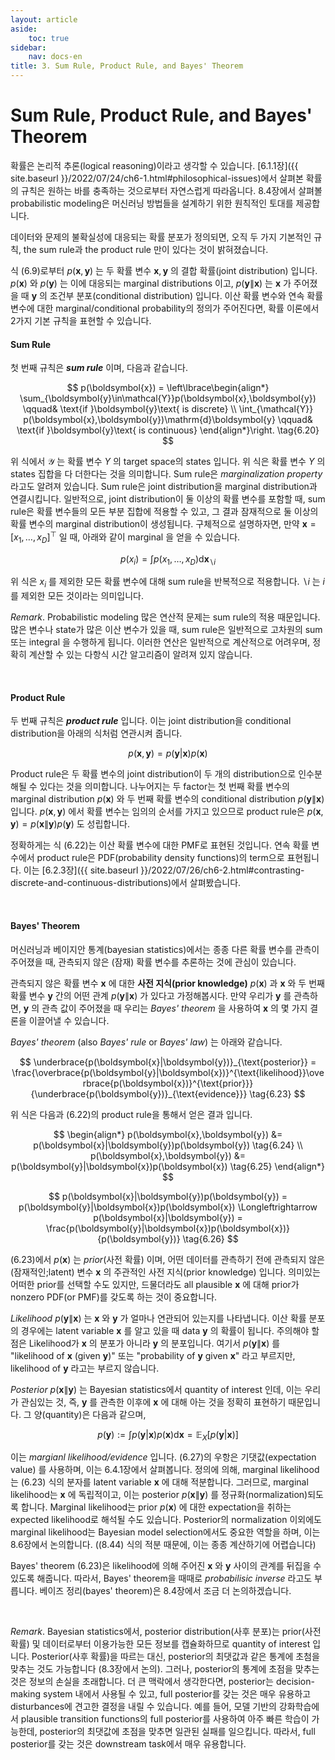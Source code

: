 ```yaml
---
layout: article
aside:
    toc: true
sidebar:
    nav: docs-en
title: 3. Sum Rule, Product Rule, and Bayes' Theorem
---
```


# Sum Rule, Product Rule, and Bayes' Theorem

확률은 논리적 추론(logical reasoning)이라고 생각할 수 있습니다. [6.1.1장]({{ site.baseurl }}/2022/07/24/ch6-1.html#philosophical-issues)에서 살펴본 확률의 규칙은 원하는 바를 충족하는 것으로부터 자연스럽게 따라옵니다. 8.4장에서 살펴볼 probabilistic modeling은 머신러닝 방법들을 설계하기 위한 원칙적인 토대를 제공합니다.

데이터와 문제의 불확실성에 대응되는 확률 분포가 정의되면, 오직 두 가지 기본적인 규칙, the sum rule과 the product rule 만이 있다는 것이 밝혀졌습니다.

식 (6.9)로부터 $p(\boldsymbol{x},\boldsymbol{y})$ 는 두 확률 변수 $\boldsymbol{x},\boldsymbol{y}$ 의 결합 확률(joint distribution) 입니다. $p(\boldsymbol{x})$ 와 $p(\boldsymbol{y})$ 는 이에 대응되는 marginal distributions 이고, $p(\boldsymbol{y}\|\boldsymbol{x})$ 는 $\boldsymbol{x}$ 가 주어졌을 때 $\boldsymbol{y}$ 의 조건부 분포(conditional distribution) 입니다. 이산 확률 변수와 연속 확률 변수에 대한 marginal/conditional probability의 정의가 주어진다면, 확률 이론에서 2가지 기본 규칙을 표현할 수 있습니다.

#### Sum Rule

첫 번째 규칙은 ***sum rule*** 이며, 다음과 같습니다.

$$ p(\boldsymbol{x}) = \left\lbrace\begin{align*} \sum_{\boldsymbol{y}\in\mathcal{Y}}p(\boldsymbol{x},\boldsymbol{y}) \qquad& \text{if }\boldsymbol{y}\text{ is discrete} \\ \int_{\mathcal{Y}} p(\boldsymbol{x},\boldsymbol{y})\mathrm{d}\boldsymbol{y} \qquad& \text{if }\boldsymbol{y}\text{ is continuous} \end{align*}\right. \tag{6.20} $$

위 식에서 $\mathcal{Y}$ 는 확률 변수 $Y$ 의 target space의 states 입니다. 위 식은 확률 변수 $Y$ 의 states 집합을 다 더한다는 것을 의미합니다. Sum rule은 *marginalization property* 라고도 알려져 있습니다. Sum rule은 joint distribution을 marginal distribution과 연결시킵니다. 일반적으로, joint distribution이 둘 이상의 확률 변수를 포함할 때, sum rule은 확률 변수들의 모든 부분 집합에 적용할 수 있고, 그 결과 잠재적으로 둘 이상의 확률 변수의 marginal distribution이 생성됩니다. 구체적으로 설명하자면, 만약 $\boldsymbol{x} = \lbrack x_1,\dotsc,x_D\rbrack^\top$ 일 때, 아래와 같이 marginal 을 얻을 수 있습니다.

$$ p(x_i) = \int p(x_1, \dotsc, x_D)\mathrm{d}\boldsymbol{x}_{\backslash i} \tag{6.21} $$

위 식은 $x_i$ 를 제외한 모든 확률 변수에 대해 sum rule을 반복적으로 적용합니다. $\backslash i$ 는 $i$ 를 제외한 모든 것이라는 의미입니다.

*Remark*. Probabilistic modeling 많은 연산적 문제는 sum rule의 적용 때문입니다. 많은 변수나 state가 많은 이산 변수가 있을 때, sum rule은 일반적으로 고차원의 sum 또는 integral 을 수행하게 됩니다. 이러한 연산은 일반적으로 계산적으로 어려우며, 정확히 계산할 수 있는 다항식 시간 알고리즘이 알려져 있지 않습니다.

<br>

#### Product Rule

두 번째 규칙은 ***product rule*** 입니다. 이는 joint distribution을 conditional distribution을 아래의 식처럼 연관시켜 줍니다.

$$ p(\boldsymbol{x},\boldsymbol{y}) = p(\boldsymbol{y}|\boldsymbol{x})p(\boldsymbol{x}) \tag{6.22} $$

Product rule은 두 확률 변수의 joint distribution이 두 개의 distribution으로 인수분해될 수 있다는 것을 의미합니다. 나누어지는 두 factor는 첫 번째 확률 변수의 marginal distribution $p(\boldsymbol{x})$ 와 두 번째 확률 변수의 conditional distribution $p(\boldsymbol{y}\|\boldsymbol{x})$ 입니다. $p(\boldsymbol{x},\boldsymbol{y})$ 에서 확률 변수는 임의의 순서를 가지고 있으므로 product rule은 $p(\boldsymbol{x},\boldsymbol{y})=p(\boldsymbol{x}\|\boldsymbol{y})p(\boldsymbol{y})$ 도 성립합니다.

정확하게는 식 (6.22)는 이산 확률 변수에 대한 PMF로 표현된 것입니다. 연속 확률 변수에서 product rule은 PDF(probability density functions)의 term으로 표현됩니다. 이는 [6.2.3장]({{ site.baseurl }}/2022/07/26/ch6-2.html#contrasting-discrete-and-continuous-distributions)에서 살펴봤습니다.

<br>

#### Bayes' Theorem

머신러닝과 베이지안 통계(bayesian statistics)에서는 종종 다른 확률 변수를 관측이 주어졌을 때, 관측되지 않은 (잠재) 확률 변수를 추론하는 것에 관심이 있습니다.

관측되지 않은 확률 변수 $\boldsymbol{x}$ 에 대한 **사전 지식(prior knowledge)** $p(\boldsymbol{x})$ 과 $\boldsymbol{x}$ 와 두 번째 확률 변수 $\boldsymbol{y}$ 간의 어떤 관계 $p(\boldsymbol{y}\|\boldsymbol{x})$ 가 있다고 가정해봅시다. 만약 우리가 $\boldsymbol{y}$ 를 관측하면, $\boldsymbol{y}$ 의 관측 값이 주어졌을 때 우리는 *Bayes' theorem* 을 사용하여 $\boldsymbol{x}$ 의 몇 가지 결론을 이끌어낼 수 있습니다.

*Bayes' theorem* (also *Bayes' rule* or *Bayes' law*) 는 아래와 같습니다.

$$ \underbrace{p(\boldsymbol{x}|\boldsymbol{y})}_{\text{posterior}} = \frac{\overbrace{p(\boldsymbol{y}|\boldsymbol{x})}^{\text{likelihood}}\overbrace{p(\boldsymbol{x})}^{\text{prior}}}{\underbrace{p(\boldsymbol{y})}_{\text{evidence}}} \tag{6.23} $$

위 식은 다음과 (6.22)의 product rule을 통해서 얻은 결과 입니다.

$$ \begin{align*} p(\boldsymbol{x},\boldsymbol{y}) &= p(\boldsymbol{x}|\boldsymbol{y})p(\boldsymbol{y}) \tag{6.24} \\ p(\boldsymbol{x},\boldsymbol{y}) &= p(\boldsymbol{y}|\boldsymbol{x})p(\boldsymbol{x}) \tag{6.25} \end{align*} $$

$$ p(\boldsymbol{x}|\boldsymbol{y})p(\boldsymbol{y}) = p(\boldsymbol{y}|\boldsymbol{x})p(\boldsymbol{x}) \Longleftrightarrow p(\boldsymbol{x}|\boldsymbol{y}) = \frac{p(\boldsymbol{y}|\boldsymbol{x})p(\boldsymbol{x})}{p(\boldsymbol{y})} \tag{6.26} $$

(6.23)에서 $p(\boldsymbol{x})$ 는 *prior*(사전 확률) 이며, 어떤 데이터를 관측하기 전에 관측되지 않은 (잠재적인;latent) 변수 $\boldsymbol{x}$ 의 주관적인 사전 지식(prior knowledge) 입니다. 의미있는 어떠한 prior를 선택할 수도 있지만, 드물더라도 all plausible $\boldsymbol{x}$ 에 대해 prior가 nonzero PDF(or PMF)를 갖도록 하는 것이 중요합니다.

*Likelihood* $p(\boldsymbol{y}\|\boldsymbol{x})$ 는 $\boldsymbol{x}$ 와 $\boldsymbol{y}$ 가 얼마나 연관되어 있는지를 나타냅니다. 이산 확률 분포의 경우에는 latent variable $\boldsymbol{x}$ 를 알고 있을 때 data $\boldsymbol{y}$ 의 확률이 됩니다. 주의해야 할 점은 Likelihood가 $\boldsymbol{x}$ 의 분포가 아니라 $\boldsymbol{y}$ 의 분포입니다. 여기서 $p(\boldsymbol{y}\|\boldsymbol{x})$ 를 "likelihood of $\boldsymbol{x}$ (given $\boldsymbol{y}$)" 또는 "probability of $\boldsymbol{y}$ given $\boldsymbol{x}$" 라고 부르지만, likelihood of $\boldsymbol{y}$ 라고는 부르지 않습니다.

*Posterior* $p(\boldsymbol{x}\|\boldsymbol{y})$ 는 Bayesian statistics에서 quantity of interest 인데, 이는 우리가 관심있는 것, 즉, $\boldsymbol{y}$ 를 관측한 이후에 $\boldsymbol{x}$ 에 대해 아는 것을 정확히 표현하기 때문입니다. 그 양(quantity)은 다음과 같으며,

$$ p(\boldsymbol{y}) := \int p(\boldsymbol{y}|\boldsymbol{x})p(\boldsymbol{x})\mathrm{d}\boldsymbol{x} = \mathbb{E}_X\lbrack p(\boldsymbol{y}|\boldsymbol{x})\rbrack \tag{6.27} $$

이는 *margianl likelihood/evidence* 입니다. (6.27)의 우항은 기댓값(expectation value) 를 사용하며, 이는 6.4.1장에서 살펴봅니다. 정의에 의해, marginal likelihood는 (6.23) 식의 분자를 latent variable $\boldsymbol{x}$ 에 대해 적분합니다. 그러므로, marginal likelihood는 $\boldsymbol{x}$ 에 독립적이고, 이는 posterior $p(\boldsymbol{x}\|\boldsymbol{y})$ 를 정규화(normalization)되도록 합니다. Marginal likelihood는 prior $p(\boldsymbol{x})$ 에 대한 expectation을 취하는 expected likelihood로 해석될 수도 있습니다. Posterior의 normalization 이외에도 marginal likelihood는 Bayesian model selection에서도 중요한 역할을 하며, 이는 8.6장에서 논의합니다. ((8.44) 식의 적분 때문에, 이는 종종 계산하기에 어렵습니다)

Bayes' theorem (6.23)은 likelihood에 의해 주어진 $\boldsymbol{x}$ 와 $\boldsymbol{y}$ 사이의 관계를 뒤집을 수 있도록 해줍니다. 따라서, Bayes' theorem을 때때로 *probabilisic inverse* 라고도 부릅니다. 베이즈 정리(bayes' theorem)은 8.4장에서 조금 더 논의하겠습니다.

<br>

*Remark*. Bayesian statistics에서, posterior distribution(사후 분포)는 prior(사전 확률) 및 데이터로부터 이용가능한 모든 정보를 캡슐화하므로 quantity of interest 입니다. Posterior(사후 확률)을 따르는 대신, posterior의 최댓값과 같은 통계에 초첨을 맞추는 것도 가능합니다 (8.3장에서 논의). 그러나, posterior의 통계에 초점을 맞추는 것은 정보의 손실을 초래합니다. 더 큰 맥락에서 생각한다면, posterior는 decision-making system 내에서 사용될 수 있고, full posterior를 갖는 것은 매우 유용하고 disturbances에 견고한 결정을 내릴 수 있습니다. 예를 들어, 모델 기반의 강화학습에서 plausible transition functions의 full posterior를 사용하여 아주 빠른 학습이 가능한데, posterior의 최댓값에 초점을 맞추면 일관된 실패를 일으킵니다. 따라서, full posterior를 갖는 것은 downstream task에서 매우 유용합니다.